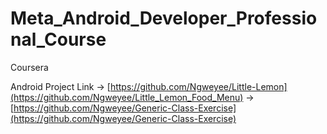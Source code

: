 # Meta_Android_Developer_Professional_Course
Coursera

Android Project Link -> [https://github.com/Ngweyee/Little-Lemon](https://github.com/Ngweyee/Little_Lemon_Food_Menu) 
                     -> [https://github.com/Ngweyee/Generic-Class-Exercise](https://github.com/Ngweyee/Generic-Class-Exercise)

                    
